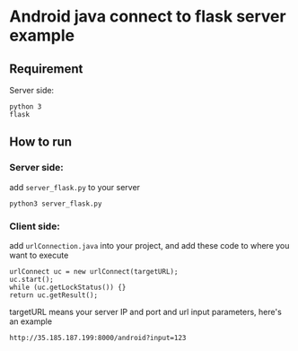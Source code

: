 # Android java connect to flask server example

## Requirement
Server side:
```
python 3
flask
```
## How to run
### Server side:
add ```server_flask.py``` to your server
```
python3 server_flask.py
```
### Client side:<br>
add ```urlConnection.java``` into your project, and add these code to where you want to execute
```
urlConnect uc = new urlConnect(targetURL);
uc.start();
while (uc.getLockStatus()) {}
return uc.getResult();
```
targetURL means your server IP and port and url input parameters, here's an example
```
http://35.185.187.199:8000/android?input=123
```
